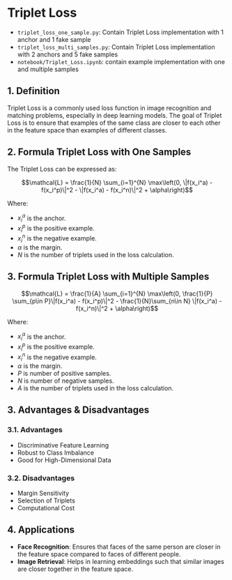 # Triplet Loss
- `triplet_loss_one_sample.py`: Contain Triplet Loss implementation with 1 anchor and 1 fake sample
- `triplet_loss_multi_samples.py`: Contain Triplet Loss implementation with 2 anchors and 5 fake samples
- `notebook/Triplet_Loss.ipynb`: contain example implementation with one and multiple samples
## 1. Definition
Triplet Loss is a commonly used loss function in image recognition and matching problems, especially in deep learning models. The goal of Triplet Loss is to ensure that examples of the same class are closer to each other in the feature space than examples of different classes.
## 2. Formula Triplet Loss with One Samples
The Triplet Loss can be expressed as:

$$\mathcal{L} = \frac{1}{N} \sum_{i=1}^{N} \max\left(0, \|f(x_i^a) - f(x_i^p)\|^2 - \|f(x_i^a) - f(x_i^n)\|^2 + \alpha\right)$$

Where:
- $x_i^a$ is the anchor.
- $x_i^p$ is the positive example.
- $x_i^n$ is the negative example.
- $α$ is the margin.
- $N$ is the number of triplets used in the loss calculation.

## 3. Formula Triplet Loss with Multiple Samples
$$\mathcal{L} = \frac{1}{A} \sum_{i=1}^{N} \max\left(0, \frac{1}{P} \sum_{p\in P}\|f(x_i^a) - f(x_i^p)\|^2 - \frac{1}{N}\sum_{n\in N} \|f(x_i^a) - f(x_i^n)\|^2 + \alpha\right)$$

Where:
- $x_i^a$ is the anchor.
- $x_i^p$ is the positive example.
- $x_i^n$ is the negative example.
- $α$ is the margin.
- $P$ is number of positive samples.
- $N$ is number of negative samples.
- $A$ is the number of triplets used in the loss calculation.

## 3. Advantages & Disadvantages
### 3.1. Advantages
- Discriminative Feature Learning
- Robust to Class Imbalance
- Good for High-Dimensional Data

### 3.2. Disadvantages
- Margin Sensitivity
- Selection of Triplets
- Computational Cost
## 4. Applications
- **Face Recognition**: Ensures that faces of the same person are closer in the feature space compared to faces of different people.
- **Image Retrieval**: Helps in learning embeddings such that similar images are closer together in the feature space.

